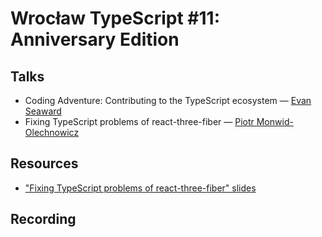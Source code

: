 # Wrocław TypeScript #11: Anniversary Edition

## Talks

- Coding Adventure: Contributing to the TypeScript ecosystem — [Evan Seaward](https://twitter.com/seawardevan)
- Fixing TypeScript problems of react-three-fiber — [Piotr Monwid-Olechnowicz](https://twitter.com/hasparus)

## Resources

- ["Fixing TypeScript problems of react-three-fiber" slides](https://github.com/hasparus/r3fts)

## Recording
